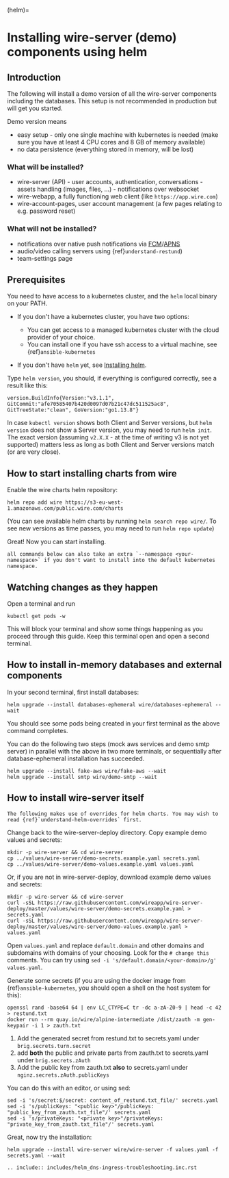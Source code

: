 (helm)=

# Installing wire-server (demo) components using helm

## Introduction

The following will install a demo version of all the wire-server components including the databases. This setup is not recommended in production but will get you started.

Demo version means

- easy setup - only one single machine with kubernetes is needed (make sure you have at least 4 CPU cores and 8 GB of memory available)
- no data persistence (everything stored in memory, will be lost)

### What will be installed?

- wire-server (API)
  \-  user accounts, authentication, conversations
  \-  assets handling (images, files, ...)
  \-  notifications over websocket
- wire-webapp, a fully functioning web client (like `https://app.wire.com`)
- wire-account-pages, user account management (a few pages relating to e.g. password reset)

### What will not be installed?

- notifications over native push notifications via [FCM](https://firebase.google.com/docs/cloud-messaging/)/[APNS](https://developer.apple.com/notifications/)
- audio/video calling servers using {ref}`understand-restund`)
- team-settings page

## Prerequisites

You need to have access to a kubernetes cluster, and the `helm` local binary on your PATH.

- If you don't have a kubernetes cluster, you have two options:

  - You can get access to a managed kubernetes cluster with the cloud provider of your choice.
  - You can install one if you have ssh access to a virtual machine, see {ref}`ansible-kubernetes`

- If you don't have `helm` yet, see [Installing helm](https://helm.sh/docs/using_helm/#installing-helm).

Type `helm version`, you should, if everything is configured correctly, see a result like this:

```
version.BuildInfo{Version:"v3.1.1", GitCommit:"afe70585407b420d0097d07b21c47dc511525ac8", GitTreeState:"clean", GoVersion:"go1.13.8"}
```

In case `kubectl version` shows both Client and Server versions, but `helm version` does not show a Server version, you may need to run `helm init`. The exact version (assuming `v2.X.X` - at the time of writing v3 is not yet supported) matters less as long as both Client and Server versions match (or are very close).

## How to start installing charts from wire

Enable the wire charts helm repository:

```shell
helm repo add wire https://s3-eu-west-1.amazonaws.com/public.wire.com/charts
```

(You can see available helm charts by running `helm search repo wire/`. To see
new versions as time passes, you may need to run `helm repo update`)

Great! Now you can start installing.

```{note}
all commands below can also take an extra `--namespace <your-namespace>` if you don't want to install into the default kubernetes namespace.
```

## Watching changes as they happen

Open a terminal and run

```shell
kubectl get pods -w
```

This will block your terminal and show some things happening as you proceed through this guide. Keep this terminal open and open a second terminal.

## How to install in-memory databases and external components

In your second terminal, first install databases:

```shell
helm upgrade --install databases-ephemeral wire/databases-ephemeral --wait
```

You should see some pods being created in your first terminal as the above command completes.

You can do the following two steps (mock aws services and demo smtp
server) in parallel with the above in two more terminals, or
sequentially after database-ephemeral installation has succeeded.

```shell
helm upgrade --install fake-aws wire/fake-aws --wait
helm upgrade --install smtp wire/demo-smtp --wait
```

## How to install wire-server itself

```{note}
The following makes use of overrides for helm charts. You may wish to read {ref}`understand-helm-overrides` first.
```

Change back to the wire-server-deploy directory.  Copy example demo values and secrets:

```shell
mkdir -p wire-server && cd wire-server
cp ../values/wire-server/demo-secrets.example.yaml secrets.yaml
cp ../values/wire-server/demo-values.example.yaml values.yaml
```

Or, if you are not in wire-server-deploy, download example demo values and secrets:

```shell
mkdir -p wire-server && cd wire-server
curl -sSL https://raw.githubusercontent.com/wireapp/wire-server-deploy/master/values/wire-server/demo-secrets.example.yaml > secrets.yaml
curl -sSL https://raw.githubusercontent.com/wireapp/wire-server-deploy/master/values/wire-server/demo-values.example.yaml > values.yaml
```

Open `values.yaml` and replace `default.domain` and other domains and subdomains with domains of your choosing. Look for the `# change this` comments. You can try using `sed -i 's/default.domain/<your-domain>/g' values.yaml`.

Generate some secrets (if you are using the docker image from {ref}`ansible-kubernetes`, you should open a shell on the host system for this):

```shell
openssl rand -base64 64 | env LC_CTYPE=C tr -dc a-zA-Z0-9 | head -c 42 > restund.txt
docker run --rm quay.io/wire/alpine-intermediate /dist/zauth -m gen-keypair -i 1 > zauth.txt
```

1. Add the generated secret from restund.txt to secrets.yaml under `brig.secrets.turn.secret`
2. add **both** the public and private parts from zauth.txt to secrets.yaml under `brig.secrets.zAuth`
3. Add the public key from zauth.txt **also** to secrets.yaml under `nginz.secrets.zAuth.publicKeys`

You can do this with an editor, or using sed:

```shell
sed -i 's/secret:$/secret: content_of_restund.txt_file/' secrets.yaml
sed -i 's/publicKeys: "<public key>"/publicKeys: "public_key_from_zauth.txt_file"/' secrets.yaml
sed -i 's/privateKeys: "<private key>"/privateKeys: "private_key_from_zauth.txt_file"/' secrets.yaml
```

Great, now try the installation:

```shell
helm upgrade --install wire-server wire/wire-server -f values.yaml -f secrets.yaml --wait
```

```{eval-rst}
.. include:: includes/helm_dns-ingress-troubleshooting.inc.rst
```
